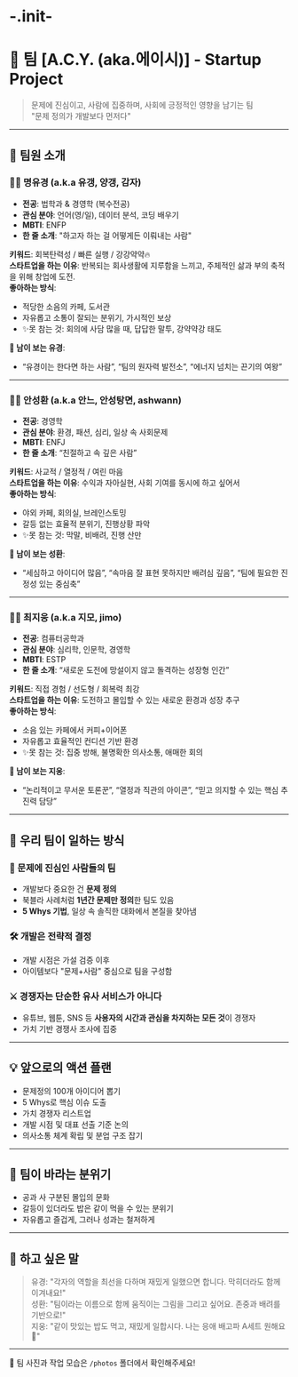 # -.init-
# 🚀 팀 [A.C.Y. (aka.에이시)] - Startup Project

> 문제에 진심이고, 사람에 집중하며, 사회에 긍정적인 영향을 남기는 팀  
> "문제 정의가 개발보다 먼저다"

---

## 👥 팀원 소개

### 🧑‍🚀 명유경 (a.k.a 유갱, 양갱, 감자)
- **전공**: 법학과 & 경영학 (복수전공)  
- **관심 분야**: 언어(영/일), 데이터 분석, 코딩 배우기  
- **MBTI**: ENFP  
- **한 줄 소개**: "하고자 하는 걸 어떻게든 이뤄내는 사람"

**키워드**: 회복탄력성 / 빠른 실행 / 강강약약🔥  
**스타트업을 하는 이유**: 반복되는 회사생활에 지루함을 느끼고, 주체적인 삶과 부의 축적을 위해 창업에 도전.  
**좋아하는 방식**:  
- 적당한 소음의 카페, 도서관  
- 자유롭고 소통이 잘되는 분위기, 가시적인 보상  
- ✨못 참는 것: 회의에 사담 많을 때, 답답한 말투, 강약약강 태도

**💬 남이 보는 유경**:  
- “유경이는 한다면 하는 사람”, “팀의 원자력 발전소”, “에너지 넘치는 끈기의 여왕”

---

### 🧑‍🚀 안성환 (a.k.a 안느, 안성탕면, ashwann)
- **전공**: 경영학  
- **관심 분야**: 환경, 패션, 심리, 일상 속 사회문제  
- **MBTI**: ENFJ  
- **한 줄 소개**: “친절하고 속 깊은 사람”

**키워드**: 사교적 / 열정적 / 여린 마음  
**스타트업을 하는 이유**: 수익과 자아실현, 사회 기여를 동시에 하고 싶어서  
**좋아하는 방식**:  
- 야외 카페, 회의실, 브레인스토밍  
- 갈등 없는 효율적 분위기, 진행상황 파악  
- ✨못 참는 것: 막말, 비배려, 진행 산만

**💬 남이 보는 성환**:  
- “세심하고 아이디어 많음”, “속마음 잘 표현 못하지만 배려심 깊음”, “팀에 필요한 진정성 있는 중심축”

---

### 🧑‍🚀 최지웅 (a.k.a 지모, jimo)
- **전공**: 컴퓨터공학과  
- **관심 분야**: 심리학, 인문학, 경영학  
- **MBTI**: ESTP  
- **한 줄 소개**: “새로운 도전에 망설이지 않고 돌격하는 성장형 인간”

**키워드**: 직접 경험 / 선도형 / 회복력 최강  
**스타트업을 하는 이유**: 도전하고 몰입할 수 있는 새로운 환경과 성장 추구  
**좋아하는 방식**:  
- 소음 있는 카페에서 커피+이어폰  
- 자유롭고 효율적인 컨디션 기반 환경  
- ✨못 참는 것: 집중 방해, 불명확한 의사소통, 애매한 회의

**💬 남이 보는 지웅**:  
- “논리적이고 무서운 토론꾼”, “열정과 직관의 아이콘”, “믿고 의지할 수 있는 핵심 추진력 담당”

---

## 🎯 우리 팀이 일하는 방식

### 🔎 문제에 진심인 사람들의 팀
- 개발보다 중요한 건 **문제 정의**
- 북블라 사례처럼 **1년간 문제만 정의**한 팀도 있음
- **5 Whys 기법**, 일상 속 솔직한 대화에서 본질을 찾아냄

### 🛠️ 개발은 전략적 결정
- 개발 시점은 가설 검증 이후  
- 아이템보다 "문제+사람" 중심으로 팀을 구성함

### ⚔️ 경쟁자는 단순한 유사 서비스가 아니다
- 유튜브, 웹툰, SNS 등 **사용자의 시간과 관심을 차지하는 모든 것**이 경쟁자
- 가치 기반 경쟁사 조사에 집중

---

## 💡 앞으로의 액션 플랜

- 문제정의 100개 아이디어 뽑기
- 5 Whys로 핵심 이슈 도출
- 가치 경쟁자 리스트업
- 개발 시점 및 대표 선출 기준 논의
- 의사소통 체계 확립 및 분업 구조 잡기

---

## 🧭 팀이 바라는 분위기

- 공과 사 구분된 몰입의 문화
- 갈등이 있더라도 밥은 같이 먹을 수 있는 분위기
- 자유롭고 즐겁게, 그러나 성과는 철저하게

---

## 🙌 하고 싶은 말

> 유경: "각자의 역할을 최선을 다하며 재밌게 일했으면 합니다. 막히더라도 함께 이겨내요!"  
> 성환: "팀이라는 이름으로 함께 움직이는 그림을 그리고 싶어요. 존중과 배려를 기반으로!"  
> 지웅: "같이 맛있는 밥도 먹고, 재밌게 일합시다. 나는 응애 배고파 A세트 원해요 🍱"

---

📸 팀 사진과 작업 모습은 `/photos` 폴더에서 확인해주세요!
